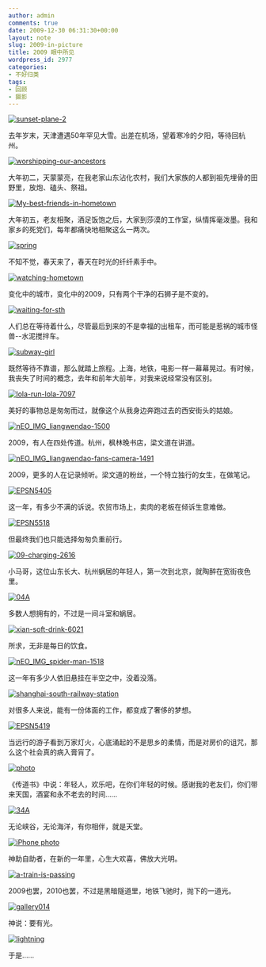 ```yaml
---
author: admin
comments: true
date: 2009-12-30 06:31:30+00:00
layout: note
slug: 2009-in-picture
title: 2009 眼中所见
wordpress_id: 2977
categories:
- 不好归类
tags:
- 回顾
- 摄影
---
```


[![sunset-plane-2](http://farm4.static.flickr.com/3294/3128814106_665b7be768.jpg)](http://www.flickr.com/photos/lookoo/3128814106/)

去年岁末，天津遭遇50年罕见大雪。出差在机场，望着寒冷的夕阳，等待回杭州。

[![worshipping-our-ancestors](http://farm4.static.flickr.com/3202/3283308613_ceb957a1fa.jpg)](http://www.flickr.com/photos/lookoo/3283308613/)

大年初二，天蒙蒙亮，在我老家山东沾化农村，我们大家族的人都到祖先埋骨的田野里，放炮、磕头、祭祖。

[![My-best-friends-in-hometown](http://farm4.static.flickr.com/3084/3244174246_7a204091ca.jpg)](http://www.flickr.com/photos/lookoo/3244174246/)

大年初五，老友相聚，酒足饭饱之后，大家到莎漠的工作室，纵情挥毫泼墨。我和家乡的死党们，每年都痛快地相聚这么一两次。

[![spring](http://farm4.static.flickr.com/3488/3268393525_fd176f735d.jpg)](http://www.flickr.com/photos/lookoo/3268393525/)

不知不觉，春天来了，春天在时光的纤纤素手中。

[![watching-hometown](http://farm4.static.flickr.com/3433/3381173547_bb4e58341a.jpg)](http://www.flickr.com/photos/lookoo/3381173547/)

变化中的城市，变化中的2009，只有两个干净的石狮子是不变的。

[![waiting-for-sth](http://farm3.static.flickr.com/2609/4149145543_e40a36bec4.jpg)](http://www.flickr.com/photos/lookoo/4149145543/)

人们总在等待着什么，尽管最后到来的不是幸福的出租车，而可能是惹祸的城市怪兽--水泥搅拌车。

[![subway-girl](http://farm4.static.flickr.com/3595/3638480920_a31bdb6734.jpg)](http://www.flickr.com/photos/lookoo/3638480920/)

既然等待不靠谱，那么就踏上旅程。上海，地铁，电影一样一幕幕晃过。有时候，我丧失了时间的概念，去年和前年大前年，对我来说经常没有区别。

[![lola-run-lola-7097](http://farm3.static.flickr.com/2446/3550827739_aa721ee8ff.jpg)](http://www.flickr.com/photos/lookoo/3550827739/)

美好的事物总是匆匆而过，就像这个从我身边奔跑过去的西安街头的姑娘。

[![nEO_IMG_liangwendao-1500](http://farm4.static.flickr.com/3546/3654692474_83d43bd9b4.jpg)](http://www.flickr.com/photos/lookoo/3654692474/)

2009，有人在四处传道。杭州，枫林晚书店，梁文道在讲道。

[![nEO_IMG_liangwendao-fans-camera-1491](http://farm4.static.flickr.com/3386/3654678510_6426ddbe95.jpg)](http://www.flickr.com/photos/lookoo/3654678510/)

2009，更多的人在记录倾听。梁文道的粉丝，一个特立独行的女生，在做笔记。

[![EPSN5405](http://farm4.static.flickr.com/3632/3486442550_fe42d6c467.jpg)](http://www.flickr.com/photos/lookoo/3486442550/)

这一年，有多少不满的诉说。农贸市场上，卖肉的老板在倾诉生意难做。

[![EPSN5518](http://farm4.static.flickr.com/3571/3486451504_747acb3878.jpg)](http://www.flickr.com/photos/lookoo/3486451504/)

但最终我们也只能选择匆匆负重前行。

[![09-charging-2616](http://farm4.static.flickr.com/3520/3704920062_49a7247fde.jpg)](http://www.flickr.com/photos/lookoo/3704920062/)

小马哥，这位山东长大、杭州蜗居的年轻人，第一次到北京，就陶醉在宽街夜色里。

[![04A](http://farm4.static.flickr.com/3659/3637614767_0233b9c49e.jpg)](http://www.flickr.com/photos/lookoo/3637614767/)

多数人想拥有的，不过是一间斗室和蜗居。

[![xian-soft-drink-6021](http://farm4.static.flickr.com/3622/3494685252_485df8c603.jpg)](http://www.flickr.com/photos/lookoo/3494685252/)

所求，无非是每日的饮食。

[![nEO_IMG_spider-man-1518](http://farm4.static.flickr.com/3607/3660637934_d9032b437e.jpg)](http://www.flickr.com/photos/lookoo/3660637934/)

这一年有多少人依旧悬挂在半空之中，没着没落。

[![shanghai-south-railway-station](http://farm4.static.flickr.com/3355/3638469626_02037db812.jpg)](http://www.flickr.com/photos/lookoo/3638469626/)

对很多人来说，能有一份体面的工作，都变成了奢侈的梦想。

[![EPSN5419](http://farm4.static.flickr.com/3301/3486442560_ed2a3d61b4.jpg)](http://www.flickr.com/photos/lookoo/3486442560/)

当远行的游子看到万家灯火，心底涌起的不是思乡的柔情，而是对房价的诅咒，那么这个社会真的病入膏肓了。

[![photo](http://farm3.static.flickr.com/2505/3811982665_986b8ab39d.jpg)](http://www.flickr.com/photos/lookoo/3811982665/)

《传道书》中说：年轻人，欢乐吧，在你们年轻的时候。感谢我的老友们，你们带来天国，酒宴和永不老去的时间……

[![34A](http://farm4.static.flickr.com/3423/3740214794_5eda136402.jpg)](http://www.flickr.com/photos/lookoo/3740214794/)

无论峡谷，无论海洋，有你相伴，就是天堂。

[![iPhone photo](http://farm4.static.flickr.com/3545/3823461148_18135f1b5a.jpg)](http://www.flickr.com/photos/lookoo/3823461148/)

神助自助者，在新的一年里，心生大欢喜，佛放大光明。

[![a-train-is-passing](http://farm4.static.flickr.com/3582/3638471374_396c60463b.jpg)](http://www.flickr.com/photos/lookoo/3638471374/)

2009也罢，2010也罢，不过是黑暗隧道里，地铁飞驰时，抛下的一道光。

[![gallery014](http://farm4.static.flickr.com/3414/3659362356_00d8fd8b82.jpg)](http://www.flickr.com/photos/lookoo/3659362356/)

神说：要有光。

[![lightning](http://farm3.static.flickr.com/2559/4149145535_7d74584c45.jpg)](http://www.flickr.com/photos/lookoo/4149145535/)

于是……
